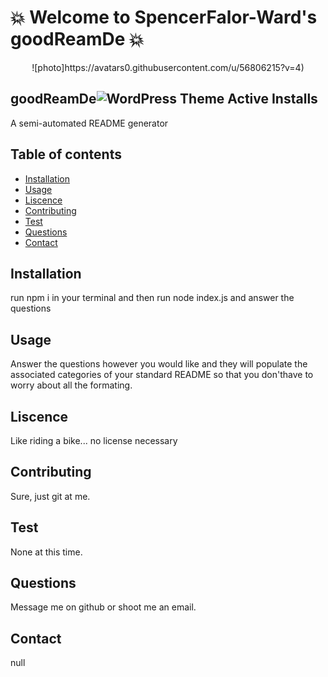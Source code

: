 # :boom: Welcome to SpencerFalor-Ward's goodReamDe :boom:

<p align="center"> ![photo]https://avatars0.githubusercontent.com/u/56806215?v=4)
</p>

## goodReamDe![WordPress Theme Active Installs](https://img.shields.io/wordpress/theme/installs/twentysixteen)

A semi-automated README generator

## Table of contents

- [Installation](#Installation)
- [Usage](#Usage)
- [Liscence](#Liscence)
- [Contributing](#Contributing)
- [Test](#Test)
- [Questions](#Questions)
- [Contact](#Contact)

## Installation

run npm i in your terminal and then run node index.js and answer the questions

## Usage

Answer the questions however you would like and they will populate the associated categories of your standard README so that you don'thave to worry about all the formating.

## Liscence

Like riding a bike... no license necessary

## Contributing

Sure, just git at me.

## Test

None at this time.

## Questions

Message me on github or shoot me an email.

## Contact

null
